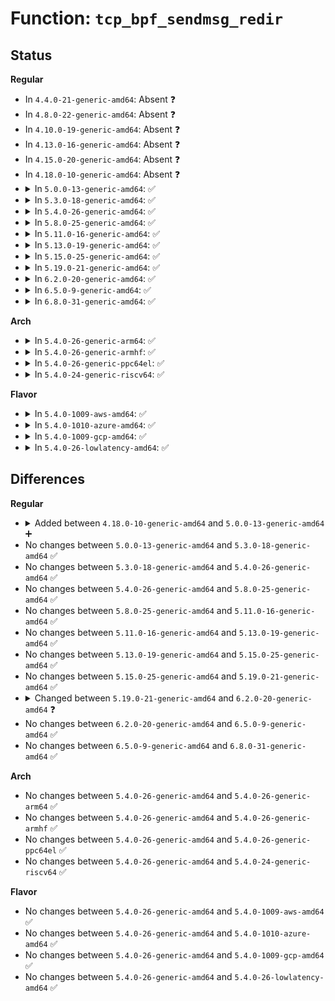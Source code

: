 # Function: <code>tcp_bpf_sendmsg_redir</code>

## Status
<b>Regular</b>
<ul>
<li>
In <code>4.4.0-21-generic-amd64</code>: Absent ❓
</li>
<li>
In <code>4.8.0-22-generic-amd64</code>: Absent ❓
</li>
<li>
In <code>4.10.0-19-generic-amd64</code>: Absent ❓
</li>
<li>
In <code>4.13.0-16-generic-amd64</code>: Absent ❓
</li>
<li>
In <code>4.15.0-20-generic-amd64</code>: Absent ❓
</li>
<li>
In <code>4.18.0-10-generic-amd64</code>: Absent ❓
</li>
<li>
<details>
<summary>In <code>5.0.0-13-generic-amd64</code>: ✅</summary>

```c
int tcp_bpf_sendmsg_redir(struct sock * sk, struct sk_msg * msg, u32 bytes, int flags)
```

```json
{
  "name": "tcp_bpf_sendmsg_redir",
  "collision_type": "Unique Global",
  "inline_type": "No",
  "funcs": [
    {
      "addr": 18446744071588769632,
      "name": "tcp_bpf_sendmsg_redir",
      "external": true,
      "loc": "net/ipv4/tcp_bpf.c:280",
      "file": "net/ipv4/tcp_bpf.c",
      "inline": "seen, unknown",
      "caller_inline": [],
      "caller_func": [
        "net/ipv4/tcp_bpf.c:tcp_bpf_send_verdict",
        "net/ipv4/tcp_bpf.c:tcp_bpf_send_verdict"
      ]
    }
  ],
  "symbols": [
    {
      "addr": 18446744071588769632,
      "name": "tcp_bpf_sendmsg_redir",
      "section": ".text",
      "bind": "STB_GLOBAL",
      "size": 889
    }
  ]
}
```
</details>
</li>
<li>
<details>
<summary>In <code>5.3.0-18-generic-amd64</code>: ✅</summary>

```c
int tcp_bpf_sendmsg_redir(struct sock * sk, struct sk_msg * msg, u32 bytes, int flags)
```

```json
{
  "name": "tcp_bpf_sendmsg_redir",
  "collision_type": "Unique Global",
  "inline_type": "No",
  "funcs": [
    {
      "addr": 18446744071589202592,
      "name": "tcp_bpf_sendmsg_redir",
      "external": true,
      "loc": "net/ipv4/tcp_bpf.c:283",
      "file": "net/ipv4/tcp_bpf.c",
      "inline": "seen, unknown",
      "caller_inline": [],
      "caller_func": [
        "net/ipv4/tcp_bpf.c:tcp_bpf_send_verdict",
        "net/ipv4/tcp_bpf.c:tcp_bpf_send_verdict"
      ]
    }
  ],
  "symbols": [
    {
      "addr": 18446744071589202592,
      "name": "tcp_bpf_sendmsg_redir",
      "section": ".text",
      "bind": "STB_GLOBAL",
      "size": 863
    }
  ]
}
```
</details>
</li>
<li>
<details>
<summary>In <code>5.4.0-26-generic-amd64</code>: ✅</summary>

```c
int tcp_bpf_sendmsg_redir(struct sock * sk, struct sk_msg * msg, u32 bytes, int flags)
```

```json
{
  "name": "tcp_bpf_sendmsg_redir",
  "collision_type": "Unique Global",
  "inline_type": "No",
  "funcs": [
    {
      "addr": 18446744071589427920,
      "name": "tcp_bpf_sendmsg_redir",
      "external": true,
      "loc": "net/ipv4/tcp_bpf.c:283",
      "file": "net/ipv4/tcp_bpf.c",
      "inline": "seen, unknown",
      "caller_inline": [],
      "caller_func": [
        "net/ipv4/tcp_bpf.c:tcp_bpf_send_verdict",
        "net/ipv4/tcp_bpf.c:tcp_bpf_send_verdict"
      ]
    }
  ],
  "symbols": [
    {
      "addr": 18446744071589427920,
      "name": "tcp_bpf_sendmsg_redir",
      "section": ".text",
      "bind": "STB_GLOBAL",
      "size": 863
    }
  ]
}
```
</details>
</li>
<li>
<details>
<summary>In <code>5.8.0-25-generic-amd64</code>: ✅</summary>

```c
int tcp_bpf_sendmsg_redir(struct sock * sk, struct sk_msg * msg, u32 bytes, int flags)
```

```json
{
  "name": "tcp_bpf_sendmsg_redir",
  "collision_type": "Unique Global",
  "inline_type": "No",
  "funcs": [
    {
      "addr": 18446744071590414928,
      "name": "tcp_bpf_sendmsg_redir",
      "external": true,
      "loc": "net/ipv4/tcp_bpf.c:210",
      "file": "net/ipv4/tcp_bpf.c",
      "inline": "seen, unknown",
      "caller_inline": [],
      "caller_func": [
        "net/ipv4/tcp_bpf.c:tcp_bpf_send_verdict",
        "net/ipv4/tcp_bpf.c:tcp_bpf_send_verdict"
      ]
    }
  ],
  "symbols": [
    {
      "addr": 18446744071590414928,
      "name": "tcp_bpf_sendmsg_redir",
      "section": ".text",
      "bind": "STB_GLOBAL",
      "size": 281
    }
  ]
}
```
</details>
</li>
<li>
<details>
<summary>In <code>5.11.0-16-generic-amd64</code>: ✅</summary>

```c
int tcp_bpf_sendmsg_redir(struct sock * sk, struct sk_msg * msg, u32 bytes, int flags)
```

```json
{
  "name": "tcp_bpf_sendmsg_redir",
  "collision_type": "Unique Global",
  "inline_type": "No",
  "funcs": [
    {
      "addr": 18446744071590474080,
      "name": "tcp_bpf_sendmsg_redir",
      "external": true,
      "loc": "net/ipv4/tcp_bpf.c:214",
      "file": "net/ipv4/tcp_bpf.c",
      "inline": "seen, unknown",
      "caller_inline": [],
      "caller_func": [
        "net/ipv4/tcp_bpf.c:tcp_bpf_send_verdict",
        "net/ipv4/tcp_bpf.c:tcp_bpf_send_verdict"
      ]
    }
  ],
  "symbols": [
    {
      "addr": 18446744071590474080,
      "name": "tcp_bpf_sendmsg_redir",
      "section": ".text",
      "bind": "STB_GLOBAL",
      "size": 292
    }
  ]
}
```
</details>
</li>
<li>
<details>
<summary>In <code>5.13.0-19-generic-amd64</code>: ✅</summary>

```c
int tcp_bpf_sendmsg_redir(struct sock * sk, struct sk_msg * msg, u32 bytes, int flags)
```

```json
{
  "name": "tcp_bpf_sendmsg_redir",
  "collision_type": "Unique Global",
  "inline_type": "No",
  "funcs": [
    {
      "addr": 18446744071590399312,
      "name": "tcp_bpf_sendmsg_redir",
      "external": true,
      "loc": "net/ipv4/tcp_bpf.c:134",
      "file": "net/ipv4/tcp_bpf.c",
      "inline": "seen, unknown",
      "caller_inline": [],
      "caller_func": [
        "net/ipv4/tcp_bpf.c:tcp_bpf_send_verdict",
        "net/ipv4/tcp_bpf.c:tcp_bpf_send_verdict"
      ]
    }
  ],
  "symbols": [
    {
      "addr": 18446744071590399312,
      "name": "tcp_bpf_sendmsg_redir",
      "section": ".text",
      "bind": "STB_GLOBAL",
      "size": 299
    }
  ]
}
```
</details>
</li>
<li>
<details>
<summary>In <code>5.15.0-25-generic-amd64</code>: ✅</summary>

```c
int tcp_bpf_sendmsg_redir(struct sock * sk, struct sk_msg * msg, u32 bytes, int flags)
```

```json
{
  "name": "tcp_bpf_sendmsg_redir",
  "collision_type": "Unique Global",
  "inline_type": "No",
  "funcs": [
    {
      "addr": 18446744071591196080,
      "name": "tcp_bpf_sendmsg_redir",
      "external": true,
      "loc": "net/ipv4/tcp_bpf.c:134",
      "file": "net/ipv4/tcp_bpf.c",
      "inline": "seen, unknown",
      "caller_inline": [],
      "caller_func": [
        "net/ipv4/tcp_bpf.c:tcp_bpf_send_verdict",
        "net/ipv4/tcp_bpf.c:tcp_bpf_send_verdict"
      ]
    }
  ],
  "symbols": [
    {
      "addr": 18446744071591196080,
      "name": "tcp_bpf_sendmsg_redir",
      "section": ".text",
      "bind": "STB_GLOBAL",
      "size": 299
    }
  ]
}
```
</details>
</li>
<li>
<details>
<summary>In <code>5.19.0-21-generic-amd64</code>: ✅</summary>

```c
int tcp_bpf_sendmsg_redir(struct sock * sk, struct sk_msg * msg, u32 bytes, int flags)
```

```json
{
  "name": "tcp_bpf_sendmsg_redir",
  "collision_type": "Unique Global",
  "inline_type": "No",
  "funcs": [
    {
      "addr": 18446744071592856272,
      "name": "tcp_bpf_sendmsg_redir",
      "external": true,
      "loc": "net/ipv4/tcp_bpf.c:134",
      "file": "net/ipv4/tcp_bpf.c",
      "inline": "seen, unknown",
      "caller_inline": [],
      "caller_func": [
        "net/ipv4/tcp_bpf.c:tcp_bpf_send_verdict",
        "net/ipv4/tcp_bpf.c:tcp_bpf_send_verdict"
      ]
    }
  ],
  "symbols": [
    {
      "addr": 18446744071592856272,
      "name": "tcp_bpf_sendmsg_redir",
      "section": ".text",
      "bind": "STB_GLOBAL",
      "size": 327
    }
  ]
}
```
</details>
</li>
<li>
<details>
<summary>In <code>6.2.0-20-generic-amd64</code>: ✅</summary>

```c
int tcp_bpf_sendmsg_redir(struct sock * sk, bool ingress, struct sk_msg * msg, u32 bytes, int flags)
```

```json
{
  "name": "tcp_bpf_sendmsg_redir",
  "collision_type": "Unique Global",
  "inline_type": "No",
  "funcs": [
    {
      "addr": 18446744071594733648,
      "name": "tcp_bpf_sendmsg_redir",
      "external": true,
      "loc": "net/ipv4/tcp_bpf.c:138",
      "file": "net/ipv4/tcp_bpf.c",
      "inline": "seen, unknown",
      "caller_inline": [],
      "caller_func": [
        "net/ipv4/tcp_bpf.c:tcp_bpf_send_verdict",
        "net/ipv4/tcp_bpf.c:tcp_bpf_send_verdict"
      ]
    }
  ],
  "symbols": [
    {
      "addr": 18446744071594733648,
      "name": "tcp_bpf_sendmsg_redir",
      "section": ".text",
      "bind": "STB_GLOBAL",
      "size": 319
    }
  ]
}
```
</details>
</li>
<li>
<details>
<summary>In <code>6.5.0-9-generic-amd64</code>: ✅</summary>

```c
int tcp_bpf_sendmsg_redir(struct sock * sk, bool ingress, struct sk_msg * msg, u32 bytes, int flags)
```

```json
{
  "name": "tcp_bpf_sendmsg_redir",
  "collision_type": "Unique Global",
  "inline_type": "No",
  "funcs": [
    {
      "addr": 18446744071595126032,
      "name": "tcp_bpf_sendmsg_redir",
      "external": true,
      "loc": "net/ipv4/tcp_bpf.c:161",
      "file": "net/ipv4/tcp_bpf.c",
      "inline": "seen, unknown",
      "caller_inline": [],
      "caller_func": [
        "net/ipv4/tcp_bpf.c:tcp_bpf_send_verdict",
        "net/ipv4/tcp_bpf.c:tcp_bpf_send_verdict"
      ]
    }
  ],
  "symbols": [
    {
      "addr": 18446744071595126032,
      "name": "tcp_bpf_sendmsg_redir",
      "section": ".text",
      "bind": "STB_GLOBAL",
      "size": 311
    }
  ]
}
```
</details>
</li>
<li>
<details>
<summary>In <code>6.8.0-31-generic-amd64</code>: ✅</summary>

```c
int tcp_bpf_sendmsg_redir(struct sock * sk, bool ingress, struct sk_msg * msg, u32 bytes, int flags)
```

```json
{
  "name": "tcp_bpf_sendmsg_redir",
  "collision_type": "Unique Global",
  "inline_type": "No",
  "funcs": [
    {
      "addr": 18446744071595942736,
      "name": "tcp_bpf_sendmsg_redir",
      "external": true,
      "loc": "net/ipv4/tcp_bpf.c:161",
      "file": "net/ipv4/tcp_bpf.c",
      "inline": "seen, unknown",
      "caller_inline": [],
      "caller_func": [
        "net/ipv4/tcp_bpf.c:tcp_bpf_send_verdict",
        "net/ipv4/tcp_bpf.c:tcp_bpf_send_verdict"
      ]
    }
  ],
  "symbols": [
    {
      "addr": 18446744071595942736,
      "name": "tcp_bpf_sendmsg_redir",
      "section": ".text",
      "bind": "STB_GLOBAL",
      "size": 311
    }
  ]
}
```
</details>
</li>
</ul>
<b>Arch</b>
<ul>
<li>
<details>
<summary>In <code>5.4.0-26-generic-arm64</code>: ✅</summary>

```c
int tcp_bpf_sendmsg_redir(struct sock * sk, struct sk_msg * msg, u32 bytes, int flags)
```

```json
{
  "name": "tcp_bpf_sendmsg_redir",
  "collision_type": "Unique Global",
  "inline_type": "No",
  "funcs": [
    {
      "addr": 18446603336503080584,
      "name": "tcp_bpf_sendmsg_redir",
      "external": true,
      "loc": "net/ipv4/tcp_bpf.c:283",
      "file": "net/ipv4/tcp_bpf.c",
      "inline": "seen, unknown",
      "caller_inline": [],
      "caller_func": [
        "net/ipv4/tcp_bpf.c:tcp_bpf_send_verdict",
        "net/ipv4/tcp_bpf.c:tcp_bpf_send_verdict"
      ]
    }
  ],
  "symbols": [
    {
      "addr": 18446603336503080584,
      "name": "tcp_bpf_sendmsg_redir",
      "section": ".text",
      "bind": "STB_GLOBAL",
      "size": 788
    }
  ]
}
```
</details>
</li>
<li>
<details>
<summary>In <code>5.4.0-26-generic-armhf</code>: ✅</summary>

```c
int tcp_bpf_sendmsg_redir(struct sock * sk, struct sk_msg * msg, u32 bytes, int flags)
```

```json
{
  "name": "tcp_bpf_sendmsg_redir",
  "collision_type": "Unique Global",
  "inline_type": "No",
  "funcs": [
    {
      "addr": 3235763532,
      "name": "tcp_bpf_sendmsg_redir",
      "external": true,
      "loc": "net/ipv4/tcp_bpf.c:283",
      "file": "net/ipv4/tcp_bpf.c",
      "inline": "seen, unknown",
      "caller_inline": [],
      "caller_func": [
        "net/ipv4/tcp_bpf.c:tcp_bpf_send_verdict",
        "net/ipv4/tcp_bpf.c:tcp_bpf_send_verdict"
      ]
    }
  ],
  "symbols": [
    {
      "addr": 3235763532,
      "name": "tcp_bpf_sendmsg_redir",
      "section": ".text",
      "bind": "STB_GLOBAL",
      "size": 820
    }
  ]
}
```
</details>
</li>
<li>
<details>
<summary>In <code>5.4.0-26-generic-ppc64el</code>: ✅</summary>

```c
int tcp_bpf_sendmsg_redir(struct sock * sk, struct sk_msg * msg, u32 bytes, int flags)
```

```json
{
  "name": "tcp_bpf_sendmsg_redir",
  "collision_type": "Unique Global",
  "inline_type": "No",
  "funcs": [
    {
      "addr": 13835058055296788304,
      "name": "tcp_bpf_sendmsg_redir",
      "external": true,
      "loc": "net/ipv4/tcp_bpf.c:283",
      "file": "net/ipv4/tcp_bpf.c",
      "inline": "seen, unknown",
      "caller_inline": [],
      "caller_func": [
        "net/ipv4/tcp_bpf.c:tcp_bpf_send_verdict",
        "net/ipv4/tcp_bpf.c:tcp_bpf_send_verdict"
      ]
    }
  ],
  "symbols": [
    {
      "addr": 13835058055296788304,
      "name": "tcp_bpf_sendmsg_redir",
      "section": ".text",
      "bind": "STB_GLOBAL",
      "size": 1180
    }
  ]
}
```
</details>
</li>
<li>
<details>
<summary>In <code>5.4.0-24-generic-riscv64</code>: ✅</summary>

```c
int tcp_bpf_sendmsg_redir(struct sock * sk, struct sk_msg * msg, u32 bytes, int flags)
```

```json
{
  "name": "tcp_bpf_sendmsg_redir",
  "collision_type": "Unique Global",
  "inline_type": "No",
  "funcs": [
    {
      "addr": 18446743936279135796,
      "name": "tcp_bpf_sendmsg_redir",
      "external": true,
      "loc": "net/ipv4/tcp_bpf.c:283",
      "file": "net/ipv4/tcp_bpf.c",
      "inline": "seen, unknown",
      "caller_inline": [],
      "caller_func": [
        "net/ipv4/tcp_bpf.c:tcp_bpf_send_verdict",
        "net/ipv4/tcp_bpf.c:tcp_bpf_send_verdict"
      ]
    }
  ],
  "symbols": [
    {
      "addr": 18446743936279135796,
      "name": "tcp_bpf_sendmsg_redir",
      "section": ".text",
      "bind": "STB_GLOBAL",
      "size": 640
    }
  ]
}
```
</details>
</li>
</ul>
<b>Flavor</b>
<ul>
<li>
<details>
<summary>In <code>5.4.0-1009-aws-amd64</code>: ✅</summary>

```c
int tcp_bpf_sendmsg_redir(struct sock * sk, struct sk_msg * msg, u32 bytes, int flags)
```

```json
{
  "name": "tcp_bpf_sendmsg_redir",
  "collision_type": "Unique Global",
  "inline_type": "No",
  "funcs": [
    {
      "addr": 18446744071589032288,
      "name": "tcp_bpf_sendmsg_redir",
      "external": true,
      "loc": "net/ipv4/tcp_bpf.c:283",
      "file": "net/ipv4/tcp_bpf.c",
      "inline": "seen, unknown",
      "caller_inline": [],
      "caller_func": [
        "net/ipv4/tcp_bpf.c:tcp_bpf_send_verdict",
        "net/ipv4/tcp_bpf.c:tcp_bpf_send_verdict"
      ]
    }
  ],
  "symbols": [
    {
      "addr": 18446744071589032288,
      "name": "tcp_bpf_sendmsg_redir",
      "section": ".text",
      "bind": "STB_GLOBAL",
      "size": 863
    }
  ]
}
```
</details>
</li>
<li>
<details>
<summary>In <code>5.4.0-1010-azure-amd64</code>: ✅</summary>

```c
int tcp_bpf_sendmsg_redir(struct sock * sk, struct sk_msg * msg, u32 bytes, int flags)
```

```json
{
  "name": "tcp_bpf_sendmsg_redir",
  "collision_type": "Unique Global",
  "inline_type": "No",
  "funcs": [
    {
      "addr": 18446744071588757328,
      "name": "tcp_bpf_sendmsg_redir",
      "external": true,
      "loc": "net/ipv4/tcp_bpf.c:283",
      "file": "net/ipv4/tcp_bpf.c",
      "inline": "seen, unknown",
      "caller_inline": [],
      "caller_func": [
        "net/ipv4/tcp_bpf.c:tcp_bpf_send_verdict",
        "net/ipv4/tcp_bpf.c:tcp_bpf_send_verdict"
      ]
    }
  ],
  "symbols": [
    {
      "addr": 18446744071588757328,
      "name": "tcp_bpf_sendmsg_redir",
      "section": ".text",
      "bind": "STB_GLOBAL",
      "size": 863
    }
  ]
}
```
</details>
</li>
<li>
<details>
<summary>In <code>5.4.0-1009-gcp-amd64</code>: ✅</summary>

```c
int tcp_bpf_sendmsg_redir(struct sock * sk, struct sk_msg * msg, u32 bytes, int flags)
```

```json
{
  "name": "tcp_bpf_sendmsg_redir",
  "collision_type": "Unique Global",
  "inline_type": "No",
  "funcs": [
    {
      "addr": 18446744071589469152,
      "name": "tcp_bpf_sendmsg_redir",
      "external": true,
      "loc": "net/ipv4/tcp_bpf.c:283",
      "file": "net/ipv4/tcp_bpf.c",
      "inline": "seen, unknown",
      "caller_inline": [],
      "caller_func": [
        "net/ipv4/tcp_bpf.c:tcp_bpf_send_verdict",
        "net/ipv4/tcp_bpf.c:tcp_bpf_send_verdict"
      ]
    }
  ],
  "symbols": [
    {
      "addr": 18446744071589469152,
      "name": "tcp_bpf_sendmsg_redir",
      "section": ".text",
      "bind": "STB_GLOBAL",
      "size": 863
    }
  ]
}
```
</details>
</li>
<li>
<details>
<summary>In <code>5.4.0-26-lowlatency-amd64</code>: ✅</summary>

```c
int tcp_bpf_sendmsg_redir(struct sock * sk, struct sk_msg * msg, u32 bytes, int flags)
```

```json
{
  "name": "tcp_bpf_sendmsg_redir",
  "collision_type": "Unique Global",
  "inline_type": "No",
  "funcs": [
    {
      "addr": 18446744071589515104,
      "name": "tcp_bpf_sendmsg_redir",
      "external": true,
      "loc": "net/ipv4/tcp_bpf.c:283",
      "file": "net/ipv4/tcp_bpf.c",
      "inline": "seen, unknown",
      "caller_inline": [],
      "caller_func": [
        "net/ipv4/tcp_bpf.c:tcp_bpf_send_verdict",
        "net/ipv4/tcp_bpf.c:tcp_bpf_send_verdict"
      ]
    }
  ],
  "symbols": [
    {
      "addr": 18446744071589515104,
      "name": "tcp_bpf_sendmsg_redir",
      "section": ".text",
      "bind": "STB_GLOBAL",
      "size": 871
    }
  ]
}
```
</details>
</li>
</ul>

## Differences
<b>Regular</b>
<ul>
<li>
<details>
<summary>Added between <code>4.18.0-10-generic-amd64</code> and <code>5.0.0-13-generic-amd64</code> ➕</summary>

```c
int tcp_bpf_sendmsg_redir(struct sock * sk, struct sk_msg * msg, u32 bytes, int flags)
```
</details>
</li>
<li>
No changes between <code>5.0.0-13-generic-amd64</code> and <code>5.3.0-18-generic-amd64</code> ✅
</li>
<li>
No changes between <code>5.3.0-18-generic-amd64</code> and <code>5.4.0-26-generic-amd64</code> ✅
</li>
<li>
No changes between <code>5.4.0-26-generic-amd64</code> and <code>5.8.0-25-generic-amd64</code> ✅
</li>
<li>
No changes between <code>5.8.0-25-generic-amd64</code> and <code>5.11.0-16-generic-amd64</code> ✅
</li>
<li>
No changes between <code>5.11.0-16-generic-amd64</code> and <code>5.13.0-19-generic-amd64</code> ✅
</li>
<li>
No changes between <code>5.13.0-19-generic-amd64</code> and <code>5.15.0-25-generic-amd64</code> ✅
</li>
<li>
No changes between <code>5.15.0-25-generic-amd64</code> and <code>5.19.0-21-generic-amd64</code> ✅
</li>
<li>
<details>
<summary>Changed between <code>5.19.0-21-generic-amd64</code> and <code>6.2.0-20-generic-amd64</code> ❓</summary>
<ul>
<li>
<b>Param added. </b>
<code>bool ingress</code>
</li>
<li>
<b>Param reordered. </b>
<code>sk, msg, bytes, flags</code> ➡️ <code>sk, ingress, msg, bytes, flags</code>
</li>
</ul>
</details>
</li>
<li>
No changes between <code>6.2.0-20-generic-amd64</code> and <code>6.5.0-9-generic-amd64</code> ✅
</li>
<li>
No changes between <code>6.5.0-9-generic-amd64</code> and <code>6.8.0-31-generic-amd64</code> ✅
</li>
</ul>
<b>Arch</b>
<ul>
<li>
No changes between <code>5.4.0-26-generic-amd64</code> and <code>5.4.0-26-generic-arm64</code> ✅
</li>
<li>
No changes between <code>5.4.0-26-generic-amd64</code> and <code>5.4.0-26-generic-armhf</code> ✅
</li>
<li>
No changes between <code>5.4.0-26-generic-amd64</code> and <code>5.4.0-26-generic-ppc64el</code> ✅
</li>
<li>
No changes between <code>5.4.0-26-generic-amd64</code> and <code>5.4.0-24-generic-riscv64</code> ✅
</li>
</ul>
<b>Flavor</b>
<ul>
<li>
No changes between <code>5.4.0-26-generic-amd64</code> and <code>5.4.0-1009-aws-amd64</code> ✅
</li>
<li>
No changes between <code>5.4.0-26-generic-amd64</code> and <code>5.4.0-1010-azure-amd64</code> ✅
</li>
<li>
No changes between <code>5.4.0-26-generic-amd64</code> and <code>5.4.0-1009-gcp-amd64</code> ✅
</li>
<li>
No changes between <code>5.4.0-26-generic-amd64</code> and <code>5.4.0-26-lowlatency-amd64</code> ✅
</li>
</ul>
